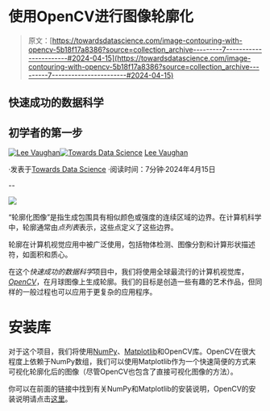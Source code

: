 # 使用OpenCV进行图像轮廓化

> 原文：[https://towardsdatascience.com/image-contouring-with-opencv-5b18f17a8386?source=collection_archive---------7-----------------------#2024-04-15](https://towardsdatascience.com/image-contouring-with-opencv-5b18f17a8386?source=collection_archive---------7-----------------------#2024-04-15)

## 快速成功的数据科学

## 初学者的第一步

[](https://medium.com/@lee_vaughan?source=post_page---byline--5b18f17a8386--------------------------------)[![Lee Vaughan](../Images/9f6b90bb76102f438ab0b9a4a62ffa3f.png)](https://medium.com/@lee_vaughan?source=post_page---byline--5b18f17a8386--------------------------------)[](https://towardsdatascience.com/?source=post_page---byline--5b18f17a8386--------------------------------)[![Towards Data Science](../Images/a6ff2676ffcc0c7aad8aaf1d79379785.png)](https://towardsdatascience.com/?source=post_page---byline--5b18f17a8386--------------------------------) [Lee Vaughan](https://medium.com/@lee_vaughan?source=post_page---byline--5b18f17a8386--------------------------------)

·发表于[Towards Data Science](https://towardsdatascience.com/?source=post_page---byline--5b18f17a8386--------------------------------) ·阅读时间：7分钟·2024年4月15日

--

![](../Images/5f14e915256fad9a82b4f3a482e98b03.png)

“轮廓化图像”是指生成包围具有相似颜色或强度的连续区域的边界。在计算机科学中，轮廓通常由*点列表*表示，这些点定义了这些边界。

轮廓在计算机视觉应用中被广泛使用，包括物体检测、图像分割和计算形状描述符，如面积和质心。

在这个*快速成功的数据科学*项目中，我们将使用全球最流行的计算机视觉库，[*OpenCV*](https://opencv.org/)，在月球图像上生成轮廓。我们的目标是创造一些有趣的艺术作品，但同样的一般过程也可以应用于更复杂的应用程序。

# 安装库

对于这个项目，我们将使用[NumPy](https://numpy.org/)、[Matplotlib](https://matplotlib.org/stable/users/installing/index.html)和OpenCV库。OpenCV在很大程度上依赖于NumPy数组，我们可以使用Matplotlib作为一个快速简便的方式来可视化轮廓化后的图像（尽管OpenCV也包含了直接可视化图像的方法）。

你可以在前面的链接中找到有关NumPy和Matplotlib的安装说明，OpenCV的安装说明请点击[这里](https://opencv.org/get-started/)。

